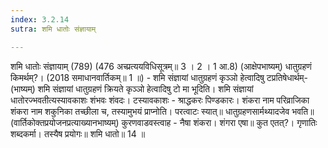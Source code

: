 ```yaml
---
index: 3.2.14
sutra: शमि धातोः संज्ञायाम्

---
```

शमि धातोः संज्ञायाम् (789) (476 अच्प्रत्ययविधिसूत्रम्॥ 3 । 2 । 1 आ.8) (आक्षेपभाष्यम्) धातुग्रहणं किमर्थम्?। (2018 समाधानवार्तिकम्॥ 1 ॥) - शमि संज्ञायां धातुग्रहणं कृञ्ञो हेत्वादिषु टप्रतिषेधार्थम्- (भाष्यम्) शमि संज्ञायां धातुग्रहणं क्रियते कृञ्ञो हेत्वादिषु टो मा भूदिति। शमि संज्ञायां धातोरज्भवतीत्यस्यावकाशः शंभवः शंवदः। टस्यावकाशः - श्राद्धकरः पिण्डकारः। शंकरा नाम परिव्राजिका शंकरा नाम शकुनिका तच्छीला च, तस्यामुभयं प्राप्नोति। परत्वाटः स्यात्॥ धातुग्रहणसार्मथ्यादजेव भवति॥ (वार्तिकोक्तप्रयोजनप्रत्याख्यानभाष्यम्) कुरणवाडवस्त्वाह - नैषा शंकरा। शंगरा एषा॥ कुत एतत्?। गृणातिः शब्दकर्मा। तस्यैष प्रयोगः॥ शमि धातो॥ 14 ॥